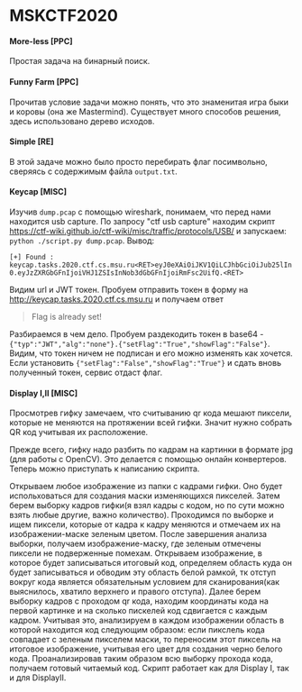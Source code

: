 # MSKCTF2020
#### More-less [PPC]
Простая задача на бинарный поиск.

#### Funny Farm [PPC]
Прочитав условие задачи можно понять, что это знаменитая игра быки и коровы (она же Mastermind). Существует много способов решения, здесь использовано дерево исходов.

#### Simple [RE]
В этой задаче можно было просто перебирать флаг посимвольно, сверяясь с содержимым файла `output.txt`.

#### Keycap [MISC]
Изучив `dump.pcap` с помощью wireshark, понимаем, что перед нами находится usb capture. По запросу "ctf usb capture" находим скрипт https://ctf-wiki.github.io/ctf-wiki/misc/traffic/protocols/USB/ и запускаем: `python ./script.py dump.pcap`.
Вывод:


`[+] Found : keycap.tasks.2020.ctf.cs.msu.ru<RET>eyJ0eXAiOiJKV1QiLCJhbGciOiJub25lIn0.eyJzZXRGbGFnIjoiVHJ1ZSIsInNob3dGbGFnIjoiRmFsc2UifQ.<RET>`


Видим url и JWT токен. Пробуем отправить токен в форму на http://keycap.tasks.2020.ctf.cs.msu.ru и получаем ответ


>Flag is already set!


Разбираемся в чем дело. Пробуем раздекодить токен в base64 - `{"typ":"JWT","alg":"none"}.{"setFlag":"True","showFlag":"False"}`. Видим, что токен ничем не подписан и его можно изменять как хочется. Если установить `{"setFlag":"False","showFlag":"True"}` и сдать вновь полученный токен, сервис отдаст флаг.

#### Display I,II [MISC]
Просмотрев гифку замечаем, что считыванию qr кода мешают пиксели, которые не меняются на протяжении всей гифки. Значит нужно собрать QR код учитывая их расположение.

Прежде всего, гифку надо разбить по кадрам на картинки в формате jpg (для работы с OpenCV). Это делается с помощью онлайн конвертеров. Теперь можно приступать к написанию скрипта.

Открываем любое изображение из папки с кадрами гифки. Оно будет испольховаться для создания маски изменяющихся пикселей. Затем берем выборку кадров гифки(я взял кадры с кодом, но по сути можно взять любые другие, важно количество). Проходимся по выборке и ищем пиксели, которые от кадра к кадру меняются и отмечаем их на изображении-маске зеленым цветом. После завершения  анализа выборки, получаем изображение-маску, где зеленым отмечены пиксели не подверженные помехам. Открываем изображение, в которое будет записываться итоговый код, определяем область куда он будет записываться и обводим эту область белой рамкой, тк отступ вокруг кода является обязательным условием для сканирования(как выяснилось, хватило верхнего и  правого отступа). Далее берем выборку кадров с проходом qr кода, находим координаты кода на первой картинке и на сколько пискелей код сдвигается с каждым кадром. Учитывая это, анализируем в каждом изображении область в которой находится код следующим образом: если пикслель кода совпадает с зеленым пикселем маски, то переносим этот пиксель на итоговое изображение, учитывая его цвет для создания черно белого кода. Проанализировав таким образом всю выборку прохода кода, получаем готовый читаемый код. Скрипт работает как для Display I, так и для DisplayII.
